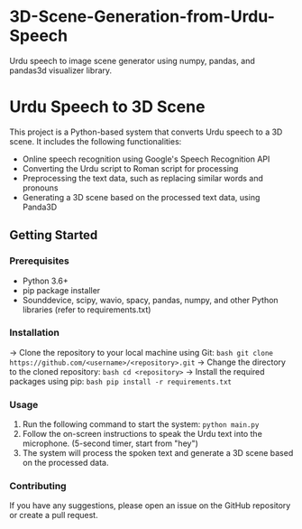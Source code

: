 # 3D-Scene-Generation-from-Urdu-Speech
Urdu speech to image scene generator using numpy, pandas, and pandas3d visualizer library.
# Urdu Speech to 3D Scene
This project is a Python-based system that converts Urdu speech to a 3D scene. It includes the following functionalities:

- Online speech recognition using Google's Speech Recognition API
- Converting the Urdu script to Roman script for processing
- Preprocessing the text data, such as replacing similar words and pronouns
- Generating a 3D scene based on the processed text data, using Panda3D

## Getting Started
### Prerequisites
- Python 3.6+
- pip package installer
- Sounddevice, scipy, wavio, spacy, pandas, numpy, and other Python libraries (refer to requirements.txt)

### Installation
-> Clone the repository to your local machine using Git:
```bash git clone https://github.com/<username>/<repository>.git```
-> Change the directory to the cloned repository:
```bash cd <repository>```
-> Install the required packages using pip: 
```bash pip install -r requirements.txt```

### Usage
1. Run the following command to start the system: ```python main.py```
2. Follow the on-screen instructions to speak the Urdu text into the microphone. (5-second timer, start from "hey")
3. The system will process the spoken text and generate a 3D scene based on the processed data.

### Contributing
If you have any suggestions, please open an issue on the GitHub repository or create a pull request.
